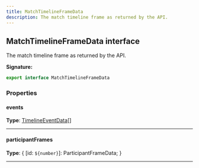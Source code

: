 ```yaml
---
title: MatchTimelineFrameData
description: The match timeline frame as returned by the API.
---
```


## MatchTimelineFrameData interface

The match timeline frame as returned by the API.

**Signature:**

```ts
export interface MatchTimelineFrameData 
```

### Properties

#### events



**Type**: [TimelineEventData](/api/timelineeventdata)[]

---

#### participantFrames



**Type**: {         [id: `${number}`]: ParticipantFrameData;     }

---

